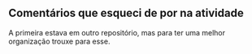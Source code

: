 ## Comentários que esqueci de por na atividade
A primeira estava em outro repositório, mas para ter uma melhor organização trouxe para esse.
